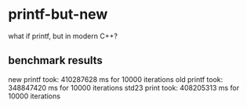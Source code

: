 # printf-but-new
what if printf, but in modern C++?

## benchmark results

new printf took: 410287628 ms for 10000 iterations
old printf took: 348847420 ms for 10000 iterations
std23 print took: 408205313 ms for 10000 iterations

